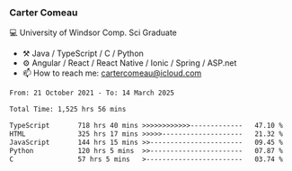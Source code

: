 ### Carter Comeau

💻 University of Windsor Comp. Sci Graduate

- ⚒️ Java / TypeScript / C / Python
- ⚙️ Angular / React / React Native / Ionic / Spring / ASP.net
- 📫 How to reach me: cartercomeau@icloud.com

<!--START_SECTION:waka-->

```txt
From: 21 October 2021 - To: 14 March 2025

Total Time: 1,525 hrs 56 mins

TypeScript       718 hrs 40 mins >>>>>>>>>>>>-------------   47.10 %
HTML             325 hrs 17 mins >>>>>--------------------   21.32 %
JavaScript       144 hrs 15 mins >>-----------------------   09.45 %
Python           120 hrs 5 mins  >>-----------------------   07.87 %
C                57 hrs 5 mins   >------------------------   03.74 %
```

<!--END_SECTION:waka-->
